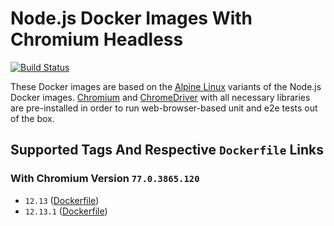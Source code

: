# Node.js Docker Images With Chromium Headless

[![Build Status](https://travis-ci.org/skriptfabrik/docker-hub-node-chromium.svg?branch=12.13)](https://travis-ci.org/skriptfabrik/docker-hub-node-chromium)

These Docker images are based on the [Alpine Linux](http://alpinelinux.org/) variants of the Node.js Docker images.
[Chromium]() and [ChromeDriver](https://chromedriver.chromium.org/) with all necessary libraries are pre-installed 
in order to run web-browser-based unit and e2e tests out of the box.

## Supported Tags And Respective `Dockerfile` Links

### With Chromium Version `77.0.3865.120`
* `12.13` ([Dockerfile](https://github.com/skriptfabrik/docker-hub-node-chromium/blob/12.13/Dockerfile))
* `12.13.1` ([Dockerfile](https://github.com/skriptfabrik/docker-hub-node-chromium/blob/12.13.1/Dockerfile))
